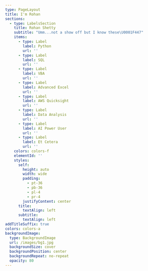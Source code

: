 ```yaml
---
type: PageLayout
title: I'm Rohan
sections:
  - type: LabelsSection
    title: Rohan Shetty
    subtitle: "Umm...not a show off but I know these\U0001F447"
    items:
      - type: Label
        label: Python
        url: ''
      - type: Label
        label: SQL
        url: ''
      - type: Label
        label: VBA
        url: ''
      - type: Label
        label: Advanced Excel
        url: ''
      - type: Label
        label: AWS Quicksight
        url: ''
      - type: Label
        label: Data Analysis
        url: ''
      - type: Label
        label: AI Power User
        url: ''
      - type: Label
        label: Et Cetera
        url: ''
    colors: colors-f
    elementId: ''
    styles:
      self:
        height: auto
        width: wide
        padding:
          - pt-36
          - pb-36
          - pl-4
          - pr-4
        justifyContent: center
      title:
        textAlign: left
      subtitle:
        textAlign: left
addTitleSuffix: true
colors: colors-a
backgroundImage:
  type: BackgroundImage
  url: /images/bg1.jpg
  backgroundSize: cover
  backgroundPosition: center
  backgroundRepeat: no-repeat
  opacity: 80
---
```

